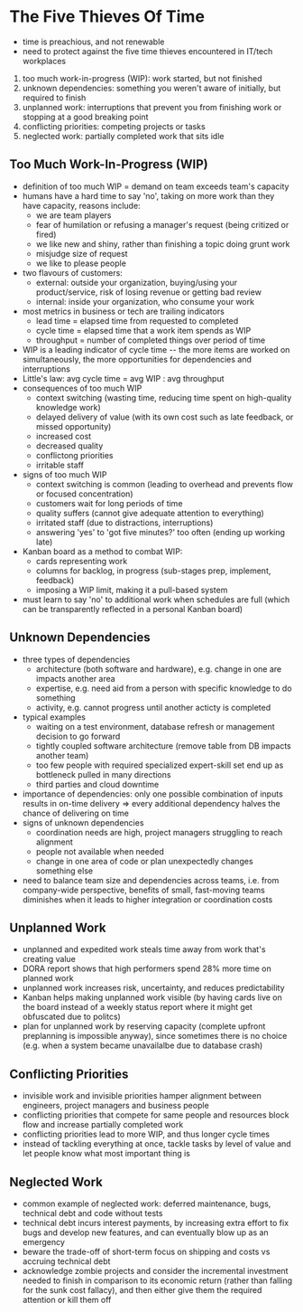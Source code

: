# The Five Thieves Of Time

* time is preachious, and not renewable
* need to protect against the five time thieves encountered in IT/tech workplaces

1. too much work-in-progress (WIP): work started, but not finished
2. unknown dependencies: something you weren't aware of initially, but required to finish
3. unplanned work: interruptions that prevent you from finishing work or stopping at a good breaking point
4. conflicting priorities: competing projects or tasks
5. neglected work: partially completed work that sits idle

## Too Much Work-In-Progress (WIP)

* definition of too much WIP = demand on team exceeds team's capacity
* humans have a hard time to say 'no', taking on more work than they have capacity, reasons include:
  * we are team players
  * fear of humilation or refusing a manager's request (being critized or fired)
  * we like new and shiny, rather than finishing a topic doing grunt work
  * misjudge size of request
  * we like to please people
* two flavours of customers:
  * external: outside your organization, buying/using your product/service, risk of losing revenue or getting bad review
  * internal: inside your organization, who consume your work
* most metrics in business or tech are trailing indicators
  * lead time = elapsed time from requested to completed
  * cycle time = elapsed time that a work item spends as WIP
  * throughput = number of completed things over period of time
* WIP is a leading indicator of cycle time -- the more items are worked on simultaneously, the more opportunities for dependencies and interruptions
* Little's law: avg cycle time = avg WIP : avg throughput
* consequences of too much WIP
  * context switching (wasting time, reducing time spent on high-quality knowledge work)
  * delayed delivery of value (with its own cost such as late feedback, or missed opportunity)
  * increased cost
  * decreased quality
  * conflictong priorities
  * irritable staff
* signs of too much WIP
  * context switching is common (leading to overhead and prevents flow or focused concentration)
  * customers wait for long periods of time
  * quality suffers (cannot give adequate attention to everything)
  * irritated staff (due to distractions, interruptions)
  * answering 'yes' to 'got five minutes?' too often (ending up working late)
* Kanban board as a method to combat WIP:
  * cards representing work
  * columns for backlog, in progress (sub-stages prep, implement, feedback)
  * imposing a WIP limit, making it a pull-based system
* must learn to say 'no' to additional work when schedules are full (which can be transparently reflected in a personal Kanban board)

## Unknown Dependencies

* three types of dependencies
  * architecture (both software and hardware), e.g. change in one are impacts another area
  * expertise, e.g. need aid from a person with specific knowledge to do something
  * activity, e.g. cannot progress until another acticty is completed
* typical examples
  * waiting on a test environment, database refresh or management decision to go forward
  * tightly coupled software architecture (remove table from DB impacts another team)
  * too few people with required specialized expert-skill set end up as bottleneck pulled in many directions
  * third parties and cloud downtime
* importance of dependencies: only one possible combination of inputs results in on-time delivery => every additional dependency halves the chance of delivering on time
* signs of unknown dependencies
  * coordination needs are high, project managers struggling to reach alignment
  * people not available when needed
  * change in one area of code or plan unexpectedly changes something else
* need to balance team size and dependencies across teams, i.e. from company-wide perspective, benefits of small, fast-moving teams diminishes when it leads to higher integration or coordination costs

## Unplanned Work

* unplanned and expedited work steals time away from work that's creating value
* DORA report shows that high performers spend 28% more time on planned work
* unplanned work increases risk, uncertainty, and reduces predictability
* Kanban helps making unplanned work visible (by having cards live on the board instead of a weekly status report where it might get obfuscated due to politcs)
* plan for unplanned work by reserving capacity (complete upfront preplanning is impossible anyway), since sometimes there is no choice (e.g. when a system became unavailalbe due to database crash)

## Conflicting Priorities

* invisible work and invisible priorities hamper alignment between engineers, project managers and business people
* conflicting priorities that compete for same people and resources block flow and increase partially completed work
* conflicting priorities lead to more WIP, and thus longer cycle times
* instead of tackling everything at once, tackle tasks by level of value and let people know what most important thing is

## Neglected Work

* common example of neglected work: deferred maintenance, bugs, technical debt and code without tests
* technical debt incurs interest payments, by increasing extra effort to fix bugs and develop new features, and can eventually blow up as an emergency
* beware the trade-off of short-term focus on shipping and costs vs accruing technical debt
* acknowledge zombie projects and consider the incremental investment needed to finish in comparison to its economic return (rather than falling for the sunk cost fallacy), and then either give them the required attention or kill them off
